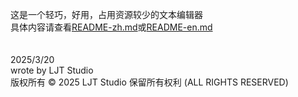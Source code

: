 这是一个轻巧，好用，占用资源较少的文本编辑器<br>
具体内容请查看[README-zh.md](https://github.com/ted-li-git/TextNotepad/blob/main/README-zh.md)或[README-en.md](https://github.com/ted-li-git/TextNotepad/blob/main/README-en.md)<br>
<br>
<br>
2025/3/20<br>
wrote by LJT Studio<br>
版权所有 © 2025 LJT Studio 保留所有权利 (ALL RIGHTS RESERVED)

